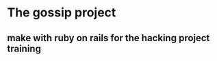 The gossip project
==================

make with ruby on rails for the hacking project training
---------------------------------------------------------
